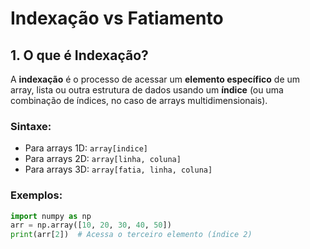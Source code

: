 # **Indexação vs Fatiamento**

## **1. O que é Indexação?**
A **indexação** é o processo de acessar um **elemento específico** de um array, lista ou outra estrutura de dados usando um **índice** (ou uma combinação de índices, no caso de arrays multidimensionais).

### **Sintaxe:**
- Para arrays 1D: `array[indice]`
- Para arrays 2D: `array[linha, coluna]`
- Para arrays 3D: `array[fatia, linha, coluna]`

### **Exemplos:**
```python
import numpy as np
arr = np.array([10, 20, 30, 40, 50])
print(arr[2])  # Acessa o terceiro elemento (índice 2)